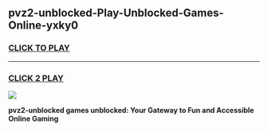 
## pvz2-unblocked-Play-Unblocked-Games-Online-yxky0
<h3>
<a href="https://premium76.site?title=pvz2-unblocked&ref=25A">CLICK TO PLAY</a></h3>
<hr>

<h3>
<a href="https://premium76.site?title=pvz2-unblocked&ref=25A">CLICK 2 PLAY</a>
  
</h3>

<a href="https://premium76.site?title=pvz2-unblocked&ref=25A"><img src="https://clearcache.store/games.png"></a>


**pvz2-unblocked games unblocked: Your Gateway to Fun and Accessible Online Gaming**
